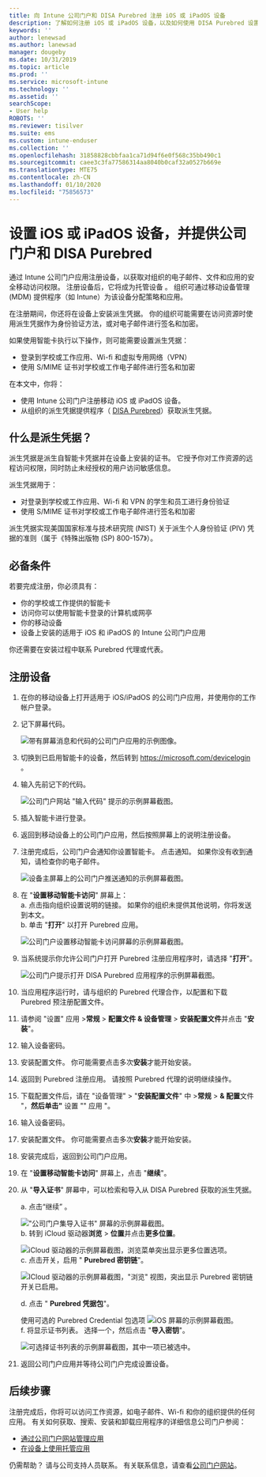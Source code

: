 ```yaml
---
title: 向 Intune 公司门户和 DISA Purebred 注册 iOS 或 iPadOS 设备
description: 了解如何注册 iOS 或 iPadOS 设备，以及如何使用 DISA Purebred 设置派生凭据身份验证。
keywords: ''
author: lenewsad
ms.author: lanewsad
manager: dougeby
ms.date: 10/31/2019
ms.topic: article
ms.prod: ''
ms.service: microsoft-intune
ms.technology: ''
ms.assetid: ''
searchScope:
- User help
ROBOTS: ''
ms.reviewer: tisilver
ms.suite: ems
ms.custom: intune-enduser
ms.collection: ''
ms.openlocfilehash: 31858828cbbfaa1ca71d94f6e0f568c35bb490c1
ms.sourcegitcommit: caee3c3fa77586314aa8040b0caf32a0527b669e
ms.translationtype: MTE75
ms.contentlocale: zh-CN
ms.lasthandoff: 01/10/2020
ms.locfileid: "75856573"
---
```

# <a name="set-up-ios-or-ipados-device-with-company-portal-and-disa-purebred"></a>设置 iOS 或 iPadOS 设备，并提供公司门户和 DISA Purebred  

通过 Intune 公司门户应用注册设备，以获取对组织的电子邮件、文件和应用的安全移动访问权限。 注册设备后，它将成为托管设备  。 组织可通过移动设备管理 (MDM) 提供程序（如 Intune）为该设备分配策略和应用。  

在注册期间，你还将在设备上安装派生凭据。 你的组织可能需要在访问资源时使用派生凭据作为身份验证方法，或对电子邮件进行签名和加密。 

如果使用智能卡执行以下操作，则可能需要设置派生凭据：

* 登录到学校或工作应用、Wi-fi 和虚拟专用网络（VPN）
* 使用 S/MIME 证书对学校或工作电子邮件进行签名和加密  

在本文中，你将：  

   * 使用 Intune 公司门户注册移动 iOS 或 iPadOS 设备。  
   * 从组织的派生凭据提供程序（ [DISA Purebred](https://cyber.mil/pki-pke/purebred/)）获取派生凭据。  

## <a name="what-are-derived-credentials"></a>什么是派生凭据？  
派生凭据是派生自智能卡凭据并在设备上安装的证书。 它授予你对工作资源的远程访问权限，同时防止未经授权的用户访问敏感信息。  

派生凭据用于： 
* 对登录到学校或工作应用、Wi-fi 和 VPN 的学生和员工进行身份验证
* 使用 S/MIME 证书对学校或工作电子邮件进行签名和加密

派生凭据实现美国国家标准与技术研究院 (NIST) 关于派生个人身份验证 (PIV) 凭据的准则（属于《特殊出版物 (SP) 800-157》）。  

## <a name="prerequisites"></a>必备条件

 若要完成注册，你必须具有：

* 你的学校或工作提供的智能卡
* 访问你可以使用智能卡登录的计算机或网亭
* 你的移动设备
* 设备上安装的适用于 iOS 和 iPadOS 的 Intune 公司门户应用   

你还需要在安装过程中联系 Purebred 代理或代表。      

## <a name="enroll-device"></a>注册设备  
1. 在你的移动设备上打开适用于 iOS/iPadOS 的公司门户应用，并使用你的工作帐户登录。  

2. 记下屏幕代码。  

    ![带有屏幕消息和代码的公司门户应用的示例图像。](./media/copy-code-intercede.png)  
3. 切换到已启用智能卡的设备，然后转到 https://microsoft.com/devicelogin 。 
4. 输入先前记下的代码。  

    ![公司门户网站 "输入代码" 提示的示例屏幕截图。](./media/enter-code-intercede.png)   

5. 插入智能卡进行登录。  
6. 返回到移动设备上的公司门户应用，然后按照屏幕上的说明注册设备。  
7. 注册完成后，公司门户会通知你设置智能卡。 点击通知。 如果你没有收到通知，请检查你的电子邮件。   

    ![设备主屏幕上的公司门户推送通知的示例屏幕截图。](./media/action-required-in-app-intercede.png)  
8. 在 "**设置移动智能卡访问**" 屏幕上：  
    a. 点击指向组织设置说明的链接。 如果你的组织未提供其他说明，你将发送到本文。  
    b. 单击 "**打开**" 以打开 Purebred 应用。  

    ![公司门户设置移动智能卡访问屏幕的示例屏幕截图。](./media/smart-card-open-disa-purebred.png)  
9. 当系统提示你允许公司门户打开 Purebred 注册应用程序时，请选择 "**打开**"。   

    ![公司门户提示打开 DISA Purebred 应用程序的示例屏幕截图。](./media/open-app-prompt-disa-purbred.png)  
10. 当应用程序运行时，请与组织的 Purebred 代理合作，以配置和下载 Purebred 预注册配置文件。   
11. 请参阅 "设置" 应用 >**常规** > **配置文件 & 设备管理** > **安装配置文件**并点击 "**安装**"。  
12. 输入设备密码。  
13. 安装配置文件。 你可能需要点击多次**安装**才能开始安装。 
14. 返回到 Purebred 注册应用。 请按照 Purebred 代理的说明继续操作。  
 
15. 下载配置文件后，请在 "设备管理" > "**安装配置文件**" 中 >**常规** >  **& 配置**文件 "，**然后单击"** 设置 "" 应用 "。   
16.  输入设备密码。
17. 安装配置文件。 你可能需要点击多次**安装**才能开始安装。 
18. 安装完成后，返回到公司门户应用。  
19.  在 "**设置移动智能卡访问**" 屏幕上，点击 "**继续**"。  

20. 从 "**导入证书**" 屏幕中，可以检索和导入从 DISA Purebred 获取的派生凭据。  

    a. 点击“继续”  。   

    !["公司门户集导入证书" 屏幕的示例屏幕截图。](./media/import-certificate-disa-purebred.png)  
    b. 转到 iCloud 驱动器**浏览** > **位置**并点击**更多位置**。  

    ![iCloud 驱动器的示例屏幕截图，浏览菜单突出显示更多位置选项。](./media/icloud-drive-more-locations.png)  
    c. 点击开关，启用 " **Purebred 密钥链**"。  

    ![ICloud 驱动器的示例屏幕截图，"浏览" 视图，突出显示 Purebred 密钥链开关已启用。](./media/icloud-drive-enable-purebred-keychain.png)   

    d. 点击 " **Purebred 凭据包**"。  

    使用可选的 Purebred Credential 包选项 ![iOS 屏幕的示例屏幕截图。](./media/purebred-credential-package.png)  
    f. 将显示证书列表。 选择一个，然后点击 "**导入密钥**"。  

    ![可选择证书列表的示例屏幕截图，其中一项已被选中。](./media/import-purebred-keychain.png) 
21. 返回公司门户应用并等待公司门户完成设置设备。   

## <a name="next-steps"></a>后续步骤  
注册完成后，你将可以访问工作资源，如电子邮件、Wi-fi 和你的组织提供的任何应用。 有关如何获取、搜索、安装和卸载应用程序的详细信息公司门户参阅：

* [通过公司门户网站管理应用](manage-apps-cpweb.md)  
* [在设备上使用托管应用](use-managed-apps-on-your-device-ios.md)  

仍需帮助？ 请与公司支持人员联系。 有关联系信息，请查看[公司门户网站](https://go.microsoft.com/fwlink/?linkid=2010980)。
